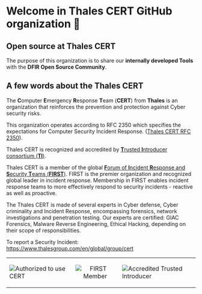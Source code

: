 # Welcome in Thales CERT GitHub organization 👋

## Open source at Thales CERT
The purpose of this organization is to share our **internally developed Tools** with the **DFIR Open Source Community**.

## A few words about the Thales CERT
The **C**omputer **E**mergency **R**esponse **T**eam (**CERT**) from **Thales** is an organization that reinforces the prevention and protection against Cyber security risks.

This organization operates according to RFC 2350 which specifies the expectations for Computer Security Incident Response. ([Thales CERT RFC 2350](https://www.thalesgroup.com/sites/default/files/database/document/2021-10/THALES%20CERT%20RFC%202350.pdf)).
 
 
Thales CERT is recognized and accredited by [**T**rusted **I**ntroducer consortium (**TI**)](https://www.trusted-introducer.org/directory/teams/tha-cert.html).

Thales CERT is a member of the global [**F**orum of **I**ncident **R**esponse and **S**ecurity **T**eams (**FIRST**)](https://www.first.org/members/teams/tha-cert).
FIRST is the premier organization and recognized global leader in incident response. Membership in FIRST enables incident response teams to more effectively respond to security incidents - reactive as well as proactive.

The Thales CERT is made of several experts in Cyber defense, Cyber criminality and Incident Response, encompassing forensics, network investigations and penetration testing. Our experts are certified: GIAC Forensics, Malware Reverse Engineering, Ethical Hacking, depending on their scope of responsibilities.

To report a Security Incident: https://www.thalesgroup.com/en/global/group/cert 

<table align="center">
  <tr>
    <td>
      <img src="https://user-images.githubusercontent.com/16541780/205068979-966643f3-daae-44fe-b4e6-fa8ed4843c75.png" alt="Authorized to use CERT" style="max-width: 100%;" align="left">
    </td>
    <td>
      <p align="center">
        <img src="https://user-images.githubusercontent.com/16541780/283493667-c4ebaf17-fa7f-4cb9-b995-13e94996e182.png" alt="FIRST Member" style="max-width: 100%;">
      </p>
    </td>
    <td>
      <img src="https://user-images.githubusercontent.com/16541780/205068995-50802b17-075e-4d06-8121-1f55e8f13f5e.png" alt="Accredited Trusted Introducer" style="max-width: 100%;" align="right">
    </td>
  </tr>
</table>

